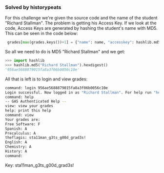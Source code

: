 ### Solved by historypeats

For this challenge we're given the source code and the name of the student "Richard Stallman". The problem is getting his Access Key. If we look at the code, Access Keys are generated by hashing the student's name with MD5.
This can be seen in the code below:
```python
 grades[max(grades.keys())+1] = {"name": name, "accesskey": hashlib.md5(name).hexdigest(), "grades": usergrades}

```

So all we need to do is MD5 "Richard Stallman" and we get:
```python
>>> import hashlib
>>> hashlib.md5("Richard Stallman").hexdigest()
'956ae5688879015fa8a3f06b0056c10e'
```
All that is left is to login and view grades:
```bash
command: login 956ae5688879015fa8a3f06b0056c10e
Login successful. Now logged in as "Richard Stallman". For help run "help".
command: help
-- GAS Authenticated Help --
view: view your grades
help: print this help
command: view
Your grades are:
Free Software: F
Spanish: A
Precalculus: A
theflagis: sta11man_g3ts_g00d_grad3s!
English: A
Chemistry: A
History: A
command:
```

Key: sta11man_g3ts_g00d_grad3s!
